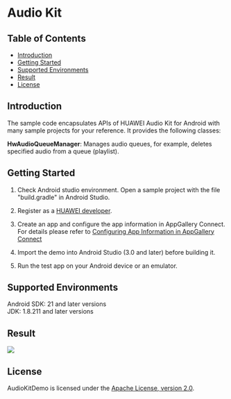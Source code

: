 # Audio Kit


## Table of Contents

 * [Introduction](#introduction)
 * [Getting Started](#getting-started)
 * [Supported Environments](#supported-environments)
 * [Result](#result)
 * [License](#license)
 

## Introduction
The sample code encapsulates APIs of HUAWEI Audio Kit for Android with many sample projects for your reference. It provides the following classes:

**HwAudioQueueManager**: Manages audio queues, for example, deletes specified audio from a queue (playlist).

	
## Getting Started

1. Check Android studio environment. Open a sample project with the file "build.gradle" in Android Studio.

2. Register as a [HUAWEI developer](https://developer.huawei.com/consumer/en/).

3. Create an app and configure the app information in AppGallery Connect. For details please refer to [Configuring App Information in AppGallery Connect](https://developer.huawei.com/consumer/en/doc/development/HMSCore-Guides/introduction-0000001050749665)

4. Import the demo into Android Studio (3.0 and later) before building it.

5. Run the test app on your Android device or an emulator.
	
	
## Supported Environments
   Android SDK: 21 and later versions</br>
   JDK: 1.8.211 and later versions


## Result
   <img src="result_1.jpg">

##  License
AudioKitDemo is licensed under the [Apache License, version 2.0](http://www.apache.org/licenses/LICENSE-2.0).

